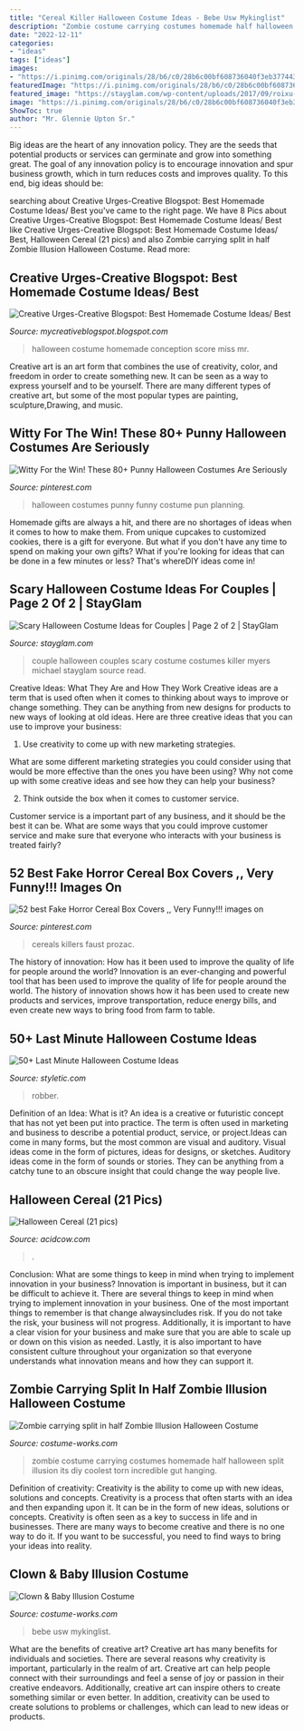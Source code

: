 ```yaml
---
title: "Cereal Killer Halloween Costume Ideas - Bebe Usw Mykinglist"
description: "Zombie costume carrying costumes homemade half halloween split illusion its diy coolest torn incredible gut hanging"
date: "2022-12-11"
categories:
- "ideas"
tags: ["ideas"]
images:
- "https://i.pinimg.com/originals/28/b6/c0/28b6c00bf608736040f3eb37744374f3.jpg"
featuredImage: "https://i.pinimg.com/originals/28/b6/c0/28b6c00bf608736040f3eb37744374f3.jpg"
featured_image: "https://stayglam.com/wp-content/uploads/2017/09/roixu-resize.jpg"
image: "https://i.pinimg.com/originals/28/b6/c0/28b6c00bf608736040f3eb37744374f3.jpg"
ShowToc: true
author: "Mr. Glennie Upton Sr."
---
```



Big ideas are the heart of any innovation policy. They are the seeds that potential products or services can germinate and grow into something great. The goal of any innovation policy is to encourage innovation and spur business growth, which in turn reduces costs and improves quality. To this end, big ideas should be: 

	

		
searching about Creative Urges-Creative Blogspot: Best Homemade Costume Ideas/ Best you've came to the right page. We have 8 Pics about Creative Urges-Creative Blogspot: Best Homemade Costume Ideas/ Best like Creative Urges-Creative Blogspot: Best Homemade Costume Ideas/ Best, Halloween Cereal (21 pics) and also Zombie carrying split in half Zombie Illusion Halloween Costume. Read more:
		
    
## Creative Urges-Creative Blogspot: Best Homemade Costume Ideas/ Best

<img loading=lazy src="http://1.bp.blogspot.com/-6_F30X5PuyM/UISjSjyyclI/AAAAAAAAJ2M/TpEro1pID_k/s1600/DSC_0011+-+Copy.JPG" onerror="this.onerror=null;this.src='https://tse2.mm.bing.net/th?id=OIP.qEdU5Ljzv_5kryBqdG11KAHaNq&amp;pid=15.1';" alt="Creative Urges-Creative Blogspot: Best Homemade Costume Ideas/ Best">

_Source: mycreativeblogspot.blogspot.com_

>halloween costume homemade conception score miss mr. 

	

Creative art is an art form that combines the use of creativity, color, and freedom in order to create something new. It can be seen as a way to express yourself and to be yourself. There are many different types of creative art, but some of the most popular types are painting, sculpture,Drawing, and music.

    
## Witty For The Win! These 80+ Punny Halloween Costumes Are Seriously

<img loading=lazy src="https://i.pinimg.com/originals/28/b6/c0/28b6c00bf608736040f3eb37744374f3.jpg" onerror="this.onerror=null;this.src='https://tse3.mm.bing.net/th?id=OIP.AvZJtuafGwfqLJh_-bSXQgHaJQ&amp;pid=15.1';" alt="Witty For the Win! These 80+ Punny Halloween Costumes Are Seriously">

_Source: pinterest.com_

>halloween costumes punny funny costume pun planning. 

	

Homemade gifts are always a hit, and there are no shortages of ideas when it comes to how to make them. From unique cupcakes to customized cookies, there is a gift for everyone. But what if you don't have any time to spend on making your own gifts? What if you're looking for ideas that can be done in a few minutes or less? That's whereDIY ideas come in!

    
## Scary Halloween Costume Ideas For Couples | Page 2 Of 2 | StayGlam

<img loading=lazy src="https://stayglam.com/wp-content/uploads/2017/09/roixu-resize.jpg" onerror="this.onerror=null;this.src='https://tse3.mm.bing.net/th?id=OIP.hYjdl7um8VSWceljt15a9gHaHa&amp;pid=15.1';" alt="Scary Halloween Costume Ideas for Couples | Page 2 of 2 | StayGlam">

_Source: stayglam.com_

>couple halloween couples scary costume costumes killer myers michael stayglam source read. 

	

Creative Ideas: What They Are and How They Work
Creative ideas are a term that is used often when it comes to thinking about ways to improve or change something. They can be anything from new designs for products to new ways of looking at old ideas. Here are three creative ideas that you can use to improve your business:
1) Use creativity to come up with new marketing strategies.

What are some different marketing strategies you could consider using that would be more effective than the ones you have been using? Why not come up with some creative ideas and see how they can help your business?

2) Think outside the box when it comes to customer service.

Customer service is a important part of any business, and it should be the best it can be. What are some ways that you could improve customer service and make sure that everyone who interacts with your business is treated fairly?

    
## 52 Best Fake Horror Cereal Box Covers ,, Very Funny!!! Images On

<img loading=lazy src="https://i.pinimg.com/736x/ef/bc/86/efbc862b4b3d958c73b111ac4abd6dd8--cereal-killer-cereal-boxes.jpg" onerror="this.onerror=null;this.src='https://tse3.mm.bing.net/th?id=OIP.sExX-65_bCiPZvevsTIxiwDVEl&amp;pid=15.1';" alt="52 best Fake Horror Cereal Box Covers ,, Very Funny!!! images on">

_Source: pinterest.com_

>cereals killers faust prozac. 

	

The history of innovation: How has it been used to improve the quality of life for people around the world?
Innovation is an ever-changing and powerful tool that has been used to improve the quality of life for people around the world. The history of innovation shows how it has been used to create new products and services, improve transportation, reduce energy bills, and even create new ways to bring food from farm to table.

    
## 50+ Last Minute Halloween Costume Ideas

<img loading=lazy src="https://styletic.com/wp-content/uploads/2016/10/last-minute-halloween-costumes/31-last-minute-halloween-costume-ideas.jpg" onerror="this.onerror=null;this.src='https://tse2.mm.bing.net/th?id=OIP.-RlLKI2CDz5DKv4RMNxRcAHaJz&amp;pid=15.1';" alt="50+ Last Minute Halloween Costume Ideas">

_Source: styletic.com_

>robber. 

	

Definition of an Idea: What is it?
An idea is a creative or futuristic concept that has not yet been put into practice. The term is often used in marketing and business to describe a potential product, service, or project.Ideas can come in many forms, but the most common are visual and auditory. Visual ideas come in the form of pictures, ideas for designs, or sketches. Auditory ideas come in the form of sounds or stories. They can be anything from a catchy tune to an obscure insight that could change the way people live.

    
## Halloween Cereal (21 Pics)

<img loading=lazy src="https://cdn.acidcow.com/pics/20201018/1603027735_ia9ancklky.jpg" onerror="this.onerror=null;this.src='https://tse1.mm.bing.net/th?id=OIP.PPophOpRPF8zqqiii0p01gHaJ6&amp;pid=15.1';" alt="Halloween Cereal (21 pics)">

_Source: acidcow.com_

>. 

	

Conclusion: What are some things to keep in mind when trying to implement innovation in your business?
Innovation is important in business, but it can be difficult to achieve it. There are several things to keep in mind when trying to implement innovation in your business. One of the most important things to remember is that change alwaysincludes risk. If you do not take the risk, your business will not progress. Additionally, it is important to have a clear vision for your business and make sure that you are able to scale up or down on this vision as needed. Lastly, it is also important to have consistent culture throughout your organization so that everyone understands what innovation means and how they can support it.

    
## Zombie Carrying Split In Half Zombie Illusion Halloween Costume

<img loading=lazy src="https://photos.costume-works.com/full/zombie_carrying_split_in_half_zombie.jpg" onerror="this.onerror=null;this.src='https://tse4.mm.bing.net/th?id=OIP.PyL-ekOLuj8r6-WVkOBKGAHaJ3&amp;pid=15.1';" alt="Zombie carrying split in half Zombie Illusion Halloween Costume">

_Source: costume-works.com_

>zombie costume carrying costumes homemade half halloween split illusion its diy coolest torn incredible gut hanging. 

	

Definition of creativity: Creativity is the ability to come up with new ideas, solutions and concepts.
Creativity is a process that often starts with an idea and then expanding upon it. It can be in the form of new ideas, solutions or concepts. Creativity is often seen as a key to success in life and in businesses. There are many ways to become creative and there is no one way to do it. If you want to be successful, you need to find ways to bring your ideas into reality.

    
## Clown &amp; Baby Illusion Costume

<img loading=lazy src="https://photos.costume-works.com/full/clown_n_baby.jpg" onerror="this.onerror=null;this.src='https://tse4.mm.bing.net/th?id=OIP.L-C1DyBsr43iayw-dtmaJAHaLO&amp;pid=15.1';" alt="Clown &amp; Baby Illusion Costume">

_Source: costume-works.com_

>bebe usw mykinglist. 

	

What are the benefits of creative art?
Creative art has many benefits for individuals and societies. There are several reasons why creativity is important, particularly in the realm of art. Creative art can help people connect with their surroundings and feel a sense of joy or passion in their creative endeavors. Additionally, creative art can inspire others to create something similar or even better. In addition, creativity can be used to create solutions to problems or challenges, which can lead to new ideas or products.

